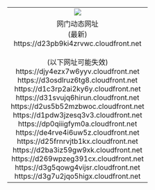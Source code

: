﻿<table>
  <tr></tr>
  <tr><td colspan=2 align=center><img src="https://d23pb9ki4zrvwc.cloudfront.net/Up/oGate.jpg" /></td></tr>
  <tr><td colspan=2 align=center>网门动态网址<br/>(最新)
<br>https://d23pb9ki4zrvwc.cloudfront.net
<br/><br/>(以下网址可能失效)
<br>https://djy4ezx7w6yyv.cloudfront.net
<br>https://d3osdlruz6tg8.cloudfront.net
<br>https://d1c3rp2ai2ky6y.cloudfront.net
<br>https://d31svujq6hirun.cloudfront.net
<br>https://d2us5b52mzbwoc.cloudfront.net
<br>https://d1pdw3jzesq3v3.cloudfront.net
<br>https://dp0qiiigfym0a.cloudfront.net
<br>https://de4rve4i6uw5z.cloudfront.net
<br>https://d25frnrvjtb1kx.cloudfront.net
<br>https://d2ba3iz59gw9xk.cloudfront.net
<br>https://d269wpzeg391cx.cloudfront.net
<br>https://d3g5qowg4vijsr.cloudfront.net
<br>https://d3g7u2jqo5higx.cloudfront.net
    </td>
  </tr>
</table>
